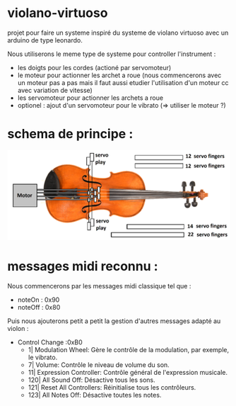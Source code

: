 # violano-virtuoso

projet pour faire un systeme inspiré du systeme de violano virtuoso avec un arduino de type leonardo.

Nous utiliserons le meme type de systeme pour controller l'instrument : 
- les doigts pour les cordes (actioné par servomoteur)
- le moteur pour actionner les archet a roue (nous commencerons avec un moteur pas a pas mais il faut aussi etudier l'utilisation d'un moteur cc avec variation de vitesse)
- les servomoteur pour actionner les archets a roue
- optionel : ajout d'un servomoteur pour le vibrato (=> utiliser le moteur ?) 

# schema de principe :
![schemas project](https://raw.githubusercontent.com/glloq/violano-virtuoso/main/img/violano%20virtuoso%20midi%20-%20Copie.png)

# messages midi reconnu :

Nous commencerons par les messages midi classique tel que :
- noteOn : 0x90
- noteOff : 0x80

Puis nous ajouterons petit a petit la gestion d'autres messages adapté au violon :
- Control Change :0xB0
  - 1| Modulation Wheel: Gère le contrôle de la modulation, par exemple, le vibrato.
  - 7| Volume: Contrôle le niveau de volume du son.
  - 11| Expression Controller: Contrôle général de l'expression musicale.
  - 120| All Sound Off: Désactive tous les sons.
  - 121| Reset All Controllers: Réinitialise tous les contrôleurs.
  - 123| All Notes Off: Désactive toutes les notes.
 

# 
